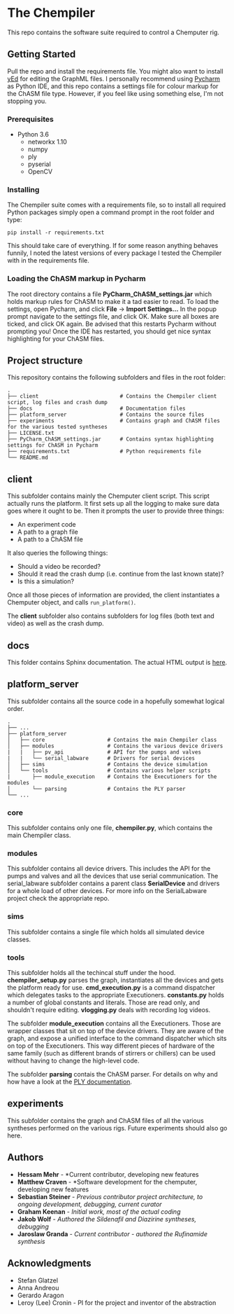 # The Chempiler

This repo contains the software suite required to control a Chemputer rig.

## Getting Started

Pull the repo and install the requirements file. You might also want to install [yEd](https://www.yworks.com/products/yed/download#download) for editing the GraphML files. I personally recommend using [Pycharm](https://www.jetbrains.com/pycharm/download/#section=windows) as Python IDE, and this repo contains a settings file for colour markup for the ChASM file type. However, if you feel like using something else, I'm not stopping you.

### Prerequisites

* Python 3.6
  * networkx 1.10
  * numpy
  * ply
  * pyserial
  * OpenCV

### Installing

The Chempiler suite comes with a requirements file, so to install all required Python packages simply open a command prompt in the root folder and type:

```
pip install -r requirements.txt
```

This should take care of everything. If for some reason anything behaves funnily, I noted the latest versions of every package I tested the Chempiler with in the requirements file.

### Loading the ChASM markup in Pycharm

The root directory contains a file **PyCharm_ChASM_settings.jar** which holds markup rules for ChASM to make it a tad easier to read. To load the settings, open Pycharm, and click **File** -> **Import Settings...** In the popup prompt navigate to the settings file, and click OK. Make sure all boxes are ticked, and click OK again. Be advised that this restarts Pycharm without prompting you! Once the IDE has restarted, you should get nice syntax highlighting for your ChASM files.

## Project structure

This repository contains the following subfolders and files in the root folder:

```
.
├── client                          # Contains the Chempiler client script, log files and crash dump
├── docs                            # Documentation files
├── platform_server                 # Contains the source files
├── experiments                     # Contains graph and ChASM files for the various tested syntheses
├── LICENSE.txt
├── PyCharm_ChASM_settings.jar      # Contains syntax highlighting settings for ChASM in Pycharm
├── requirements.txt                # Python requirements file
└── README.md
```

## client

This subfolder contains mainly the Chemputer client script. This script actually runs the platform. It first sets up all the logging to make sure data goes where it ought to be. Then it prompts the user to provide three things:

* An experiment code
* A path to a graph file
* A path to a ChASM file

It also queries the following things:

* Should a video be recorded?
* Should it read the crash dump (i.e. continue from the last known state)?
* Is this a simulation?

Once all those pieces of information are provided, the client instantiates a Chemputer object, and calls `run_platform()`.

The **client** subfolder also contains subfolders for log files (both text and video) as well as the crash dump.

## docs

This folder contains Sphinx documentation. The actual HTML output is [here](/docs/_build/html/index.html).

## platform_server

This subfolder contains all the source code in a hopefully somewhat logical order.

```
.
├── ...
├── platform_server
│   ├── core                    # Contains the main Chempiler class
│   ├── modules                 # Contains the various device drivers
|   |   ├── pv_api              # API for the pumps and valves
|   |   └── serial_labware      # Drivers for serial devices
│   ├── sims                    # Contains the device simulation
│   └── tools                   # Contains various helper scripts
|       ├── module_execution    # Contains the Executioners for the modules
│       └── parsing             # Contains the PLY parser
└── ...
```

### core

This subfolder contains only one file, **chempiler.py**, which contains the main Chempiler class.

### modules

This subfolder contains all device drivers. This includes the API for the pumps and valves and all the devices that use serial communication. The serial_labware subfolder contains a parent class **SerialDevice** and drivers for a whole load of other devices. For more info on the SerialLabware project check the appropriate repo.

### sims

This subfolder contains a single file which holds all simulated device classes.

### tools

This subfolder holds all the techincal stuff under the hood. **chempiler_setup.py** parses the graph, instantiates all the devices and gets the platform ready for use. **cmd_execution.py** is a command dispatcher which delegates tasks to the appropriate Executioners. **constants.py** holds a number of global constants and literals. Those are read only, and shouldn't require editing. **vlogging.py** deals with recording log videos.

The subfolder **module_execution** contains all the Executioners. Those are wrapper classes that sit on top of the device drivers. They are aware of the graph, and expose a unified interface to the command dispatcher which sits on top of the Executioners. This way different pieces of hardware of the same family (such as different brands of stirrers or chillers) can be used without having to change the high-level code.

The subfolder **parsing** contais the ChASM parser. For details on why and how have a look at the [PLY documentation](http://www.dabeaz.com/ply/ply.html).

## experiments

This subfolder contains the graph and ChASM files of all the various syntheses performed on the various rigs. Future experiments should also go here.

## Authors
* **Hessam Mehr** - *Current contributor, developing new features
* **Matthew Craven** - *Software development for the chemputer, developing new features
* **Sebastian Steiner** - *Previous contributor project architecture, to ongoing development, debugging, current curator*
* **Graham Keenan** - *Initial work, most of the actual coding*
* **Jakob Wolf** - *Authored the Sildenafil and Diazirine syntheses, debugging*
* **Jaroslaw Granda** - *Current contributor - authored the Rufinamide synthesis*

## Acknowledgments

* Stefan Glatzel
* Anna Andreou
* Gerardo Aragon
* Leroy (Lee) Cronin - PI for the project and inventor of the abstraction
